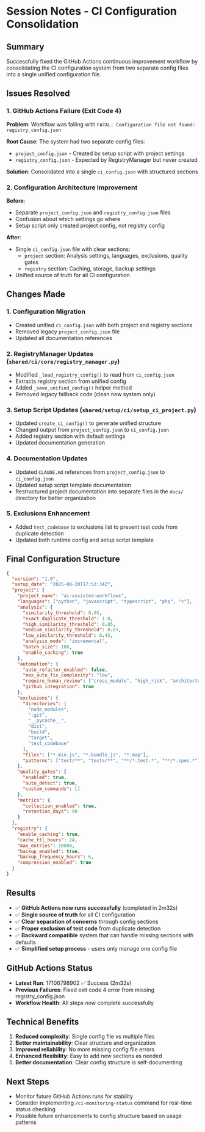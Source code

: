 # Session Notes - CI Configuration Consolidation

## Summary

Successfully fixed the GitHub Actions continuous improvement workflow by consolidating the CI configuration system from two separate config files into a single unified configuration file.

## Issues Resolved

### 1. GitHub Actions Failure (Exit Code 4)

**Problem**: Workflow was failing with `FATAL: Configuration file not found: registry_config.json`

**Root Cause**: The system had two separate config files:

- `project_config.json` - Created by setup script with project settings
- `registry_config.json` - Expected by RegistryManager but never created

**Solution**: Consolidated into a single `ci_config.json` with structured sections

### 2. Configuration Architecture Improvement

**Before**:

- Separate `project_config.json` and `registry_config.json` files
- Confusion about which settings go where
- Setup script only created project config, not registry config

**After**:

- Single `ci_config.json` file with clear sections:
  - `project` section: Analysis settings, languages, exclusions, quality gates
  - `registry` section: Caching, storage, backup settings
- Unified source of truth for all CI configuration

## Changes Made

### 1. Configuration Migration

- Created unified `ci_config.json` with both project and registry sections
- Removed legacy `project_config.json` file
- Updated all documentation references

### 2. RegistryManager Updates (`shared/ci/core/registry_manager.py`)

- Modified `_load_registry_config()` to read from `ci_config.json`
- Extracts registry section from unified config
- Added `_save_unified_config()` helper method
- Removed legacy fallback code (clean new system only)

### 3. Setup Script Updates (`shared/setup/ci/setup_ci_project.py`)

- Updated `create_ci_config()` to generate unified structure
- Changed output from `project_config.json` to `ci_config.json`
- Added registry section with default settings
- Updated documentation generation

### 4. Documentation Updates

- Updated `CLAUDE.md` references from `project_config.json` to `ci_config.json`
- Updated setup script template documentation
- Restructured project documentation into separate files in the `docs/` directory for better organization

### 5. Exclusions Enhancement

- Added `test_codebase` to exclusions list to prevent test code from duplicate detection
- Updated both runtime config and setup script template

## Final Configuration Structure

```json
{
  "version": "1.0",
  "setup_date": "2025-08-20T17:53:34Z",
  "project": {
    "project_name": "ai-assisted-workflows",
    "languages": ["python", "javascript", "typescript", "php", "c"],
    "analysis": {
      "similarity_threshold": 0.85,
      "exact_duplicate_threshold": 1.0,
      "high_similarity_threshold": 0.85,
      "medium_similarity_threshold": 0.65,
      "low_similarity_threshold": 0.45,
      "analysis_mode": "incremental",
      "batch_size": 100,
      "enable_caching": true
    },
    "automation": {
      "auto_refactor_enabled": false,
      "max_auto_fix_complexity": "low",
      "require_human_review": ["cross_module", "high_risk", "architectural"],
      "github_integration": true
    },
    "exclusions": {
      "directories": [
        "node_modules",
        ".git",
        "__pycache__",
        "dist",
        "build",
        "target",
        "test_codebase"
      ],
      "files": ["*.min.js", "*.bundle.js", "*.map"],
      "patterns": ["test/**", "tests/**", "**/*.test.*", "**/*.spec.*"]
    },
    "quality_gates": {
      "enabled": true,
      "auto_detect": true,
      "custom_commands": []
    },
    "metrics": {
      "collection_enabled": true,
      "retention_days": 90
    }
  },
  "registry": {
    "enable_caching": true,
    "cache_ttl_hours": 24,
    "max_entries": 10000,
    "backup_enabled": true,
    "backup_frequency_hours": 6,
    "compression_enabled": true
  }
}
```

## Results

- ✅ **GitHub Actions now runs successfully** (completed in 2m32s)
- ✅ **Single source of truth** for all CI configuration
- ✅ **Clear separation of concerns** through config sections
- ✅ **Proper exclusion of test code** from duplicate detection
- ✅ **Backward compatible** system that can handle missing sections with defaults
- ✅ **Simplified setup process** - users only manage one config file

## GitHub Actions Status

- **Latest Run**: 17106798902 ✅ Success (2m32s)
- **Previous Failures**: Fixed exit code 4 error from missing registry_config.json
- **Workflow Health**: All steps now complete successfully

## Technical Benefits

1. **Reduced complexity**: Single config file vs multiple files
2. **Better maintainability**: Clear structure and organization
3. **Improved reliability**: No more missing config file errors
4. **Enhanced flexibility**: Easy to add new sections as needed
5. **Better documentation**: Clear config structure is self-documenting

## Next Steps

- Monitor future GitHub Actions runs for stability
- Consider implementing `/ci-monitoring-status` command for real-time status checking
- Possible future enhancements to config structure based on usage patterns

